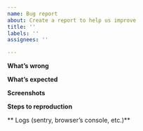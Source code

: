 ```yaml
---
name: Bug report
about: Create a report to help us improve
title: ''
labels: ''
assignees: ''

---
```


**What’s wrong**

**What’s expected**

**Screenshots**

**Steps to reproduction**

** Logs (sentry, browser’s console, etc.)**
